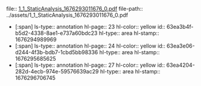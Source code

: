 file:: [1_1_StaticAnalysis_1676293011676_0.pdf](../assets/1_1_StaticAnalysis_1676293011676_0.pdf)
file-path:: ../assets/1_1_StaticAnalysis_1676293011676_0.pdf

- [:span]
  ls-type:: annotation
  hl-page:: 23
  hl-color:: yellow
  id:: 63ea3b4f-b5d2-4338-8ae1-e737a60bdc23
  hl-type:: area
  hl-stamp:: 1676294989969
- [:span]
  ls-type:: annotation
  hl-page:: 24
  hl-color:: yellow
  id:: 63ea3e06-d244-4f3b-bdb7-1cbd5bb98336
  hl-type:: area
  hl-stamp:: 1676295685625
- [:span]
  ls-type:: annotation
  hl-page:: 27
  hl-color:: yellow
  id:: 63ea4204-282d-4ecb-974e-59576639ac29
  hl-type:: area
  hl-stamp:: 1676296706745
